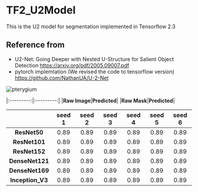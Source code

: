 # TF2_U2Model
This is the U2 model for segmentation implemented in Tensorflow 2.3



## Reference from 
- U2-Net: Going Deeper with Nested U-Structure for Salient Object Detection
  https://arxiv.org/pdf/2005.09007.pdf
- pytorch implemtation (We revised the code to tensorflow version)
  https://github.com/NathanUA/U-2-Net





![pterygium](https://github.com/soxHenry433/TF2_U2Model/blob/master/Test/1D0734605CB1FF86A792C14BB6A794616FA37246-HR-20181122_0.png "Predicted images")

|:---------:|:---------:|
|**Raw Image**|**Predicted**| 
|**Raw Mask**|**Predicted**|



| 		 		   | seed 1 | seed 2 | seed 3 | seed 4 | seed 5 | seed 6 |
|:----------------:|:------:|:------:|:------:|:------:|:------:|:------:|
| **ResNet50**     |  0.89  |  0.89  |  0.89  |  0.89  |  0.89  |  0.89  |
| **ResNet101**    |  0.89  |  0.89  |  0.89  |  0.89  |  0.89  |  0.89  |
| **ResNet152**    |  0.89  |  0.89  |  0.89  |  0.89  |  0.89  |  0.89  |
| **DenseNet121**  |  0.89  |  0.89  |  0.89  |  0.89  |  0.89  |  0.89  |
| **DenseNet169**  |  0.89  |  0.89  |  0.89  |  0.89  |  0.89  |  0.89  |
| **Inception_V3** |  0.89  |  0.89  |  0.89  |  0.89  |  0.89  |  0.89  |

        
